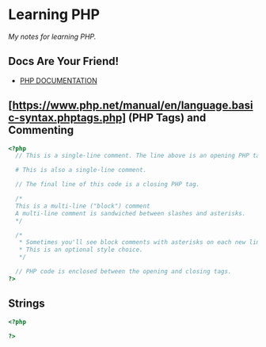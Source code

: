 # Learning PHP
*My notes for learning PHP.*

## Docs Are Your Friend!
* [PHP DOCUMENTATION](https://www.php.net/manual/en/index.php)

## [https://www.php.net/manual/en/language.basic-syntax.phptags.php] (PHP Tags) and Commenting
```php
<?php  
  // This is a single-line comment. The line above is an opening PHP tag.

  # This is also a single-line comment.

  // The final line of this code is a closing PHP tag.

  /*
  This is a multi-line ("block") comment
  A multi-line comment is sandwiched between slashes and asterisks.
  */

  /*
   * Sometimes you'll see block comments with asterisks on each new line.
   * This is an optional style choice.
   */

  // PHP code is enclosed between the opening and closing tags.
?>
```


## Strings
```php
<?php
  
?>
```
